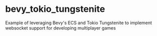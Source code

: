 # bevy_tokio_tungstenite

Example of leveraging Bevy's ECS and Tokio Tungstenite to implement websocket support for developing multiplayer games
